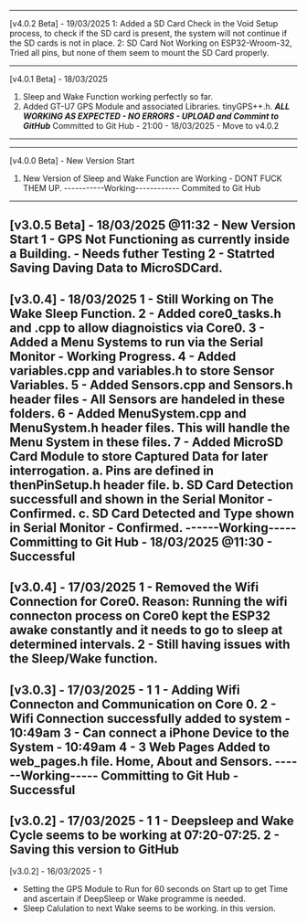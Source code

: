 ------------------------------
[v4.0.2 Beta] - 19/03/2025
1: Added a SD Card Check in the Void Setup process, to check if the SD card is present, the system will not continue if the SD cards is not in place.
2: SD Card Not Working on ESP32-Wroom-32, Tried all pins, but none of them seem to mount the SD Card properly.

------------------------------
[v4.0.1 Beta] - 18/03/2025
1. Sleep and Wake Function working perfectly so far.
2. Added GT-U7 GPS Module and associated Libraries. tinyGPS++.h.
*****ALL WORKING AS EXPECTED - NO ERRORS - UPLOAD and Commint to GitHub*****
Committed to Git Hub - 21:00 - 18/03/2025 - Move to v4.0.2
------------------------------

------------------------------
[v4.0.0 Beta] - New Version Start
1. New Version of Sleep and Wake Function are Working - DONT FUCK THEM UP.
-----------Working------------
Commited to Git Hub
------------------------------

[v3.0.5 Beta] - 18/03/2025 @11:32 - New Version Start
1 - GPS Not Functioning as currently inside a Building. - Needs futher Testing
2 - Statrted Saving Daving Data to MicroSDCard.
-----------------------------

[v3.0.4] - 18/03/2025
1 - Still Working on The Wake Sleep Function.
2 - Added core0_tasks.h and .cpp to allow diagnoistics via Core0.
3 - Added a Menu Systems to run via the Serial Monitor - Working Progress.
4 - Added variables.cpp and variables.h to store Sensor Variables.
5 - Added Sensors.cpp and Sensors.h header files - All Sensors are handeled in these folders.
6 - Added MenuSystem.cpp and MenuSystem.h header files. This will handle the Menu System in these files.
7 - Added MicroSD Card Module to store Captured Data for later interrogation.
    a. Pins are defined in thenPinSetup.h header file.
    b. SD Card Detection successfull and shown in the Serial Monitor - Confirmed.
    c. SD Card Detected and Type shown in Serial Monitor - Confirmed.
------Working----- Committing to Git Hub - 18/03/2025 @11:30 - Successful
-------------------------

[v3.0.4] - 17/03/2025
1 - Removed the Wifi Connection for Core0.
    Reason: Running the wifi connecton process on Core0 kept the ESP32 awake constantly and it needs to go to sleep at determined intervals.
2 - Still having issues with the Sleep/Wake function.
-------------------------

[v3.0.3] - 17/03/2025 - 1
1 - Adding Wifi Connecton and Communication on Core 0.
2 - Wifi Connection successfully added to system - 10:49am
3 - Can connect a iPhone Device to the System - 10:49am
4 - 3 Web Pages Added to web_pages.h file. Home, About and Sensors.
------Working----- Committing to Git Hub - Successful
-------------------------

[v3.0.2] - 17/03/2025 - 1
1 - Deepsleep and Wake Cycle seems to be working at 07:20-07:25.
2 - Saving this version to GitHub
-------------------------

[v3.0.2] - 16/03/2025 - 1
- Setting the GPS Module to Run for 60 seconds on Start up to get Time and ascertain if DeepSleep or Wake programme is needed.
- Sleep Calulation to next Wake seems to be working. in this version.